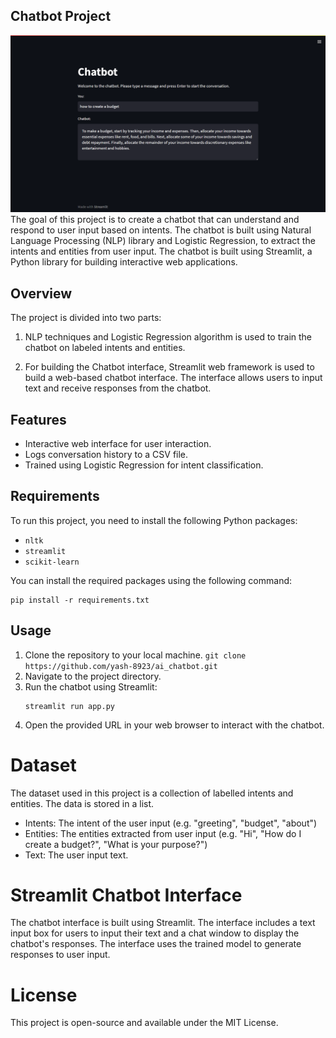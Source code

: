 ## Chatbot Project
<img src="./images/chatbot.png"/>
The goal of this project is to create a chatbot that can understand and respond to user input based on intents. The chatbot is built using Natural Language Processing (NLP) library and Logistic Regression, to extract the intents and entities from user input. The chatbot is built using Streamlit, a Python library for building interactive web applications.

## Overview
The project is divided into two parts:
1. NLP techniques and Logistic Regression algorithm is used to train the chatbot on labeled intents and entities.

2. For building the Chatbot interface, Streamlit web framework is used to build a web-based chatbot interface. The interface allows users to input text and receive responses from the chatbot.

## Features
- Interactive web interface for user interaction.
- Logs conversation history to a CSV file.
- Trained using Logistic Regression for intent classification.

## Requirements
To run this project, you need to install the following Python packages:
- `nltk`
- `streamlit`
- `scikit-learn`

You can install the required packages using the following command:
```
pip install -r requirements.txt
```

## Usage
1. Clone the repository to your local machine.
```git clone https://github.com/yash-8923/ai_chatbot.git```
2. Navigate to the project directory.
3. Run the chatbot using Streamlit:
   ```
   streamlit run app.py
   ```
4. Open the provided URL in your web browser to interact with the chatbot.

# Dataset
The dataset used in this project is a collection of labelled intents and entities. The data is stored in a list.
- Intents: The intent of the user input (e.g. "greeting", "budget", "about")
- Entities: The entities extracted from user input (e.g. "Hi", "How do I create a budget?", "What is your purpose?")
- Text: The user input text.

# Streamlit Chatbot Interface
The chatbot interface is built using Streamlit. The interface includes a text input box for users to input their text and a chat window to display the chatbot's responses. The interface uses the trained model to generate responses to user input.

# License
This project is open-source and available under the MIT License.
